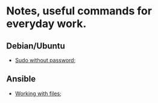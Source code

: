 # Notes, useful commands for everyday work.

## Debian/Ubuntu

- <a href="./sudoWithoutPassword.md">Sudo without password</a>;

## Ansible

- <a href="./workingWithFiles.md">Working with files</a>;